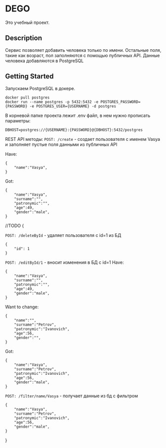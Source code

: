 # DEGO
Это учебный проект.
## Description
Сервис позволяет добавить человека только по имени. Остальные поля, такие как возраст, пол заполняются с помощью публичных API.
Данные человека добавляются в PostgreSQL
## Getting Started
Запускаем PostgreSQL в докере. 
```
docker pull postgres
docker run --name postgres -p 5432:5432 -e POSTGRES_PASSWORD={PASSWORD} -e POSTGRES_USER={USERNAME} -d postgres
```
В корневой папке проекта лежит .env файл, в нем нужно прописать параметры:
```
DBHOST=postgres://{USERNAME}:{PASSWORD}@{DBHOST}:5432/postgres
```
REST API методы:
```POST: /create``` - создает пользователя с именем Vasya и заполняет пустые поля данными из публичных API

Have:
```
{
    "name":"Vasya",
}
```

Got:
```
{
    "name":"Vasya",
    "surname":"",
    "patronymic":"",
    "age":49,
    "gender":"male",
}
```

//TODO {

```POST: /deleteById``` - удаляет пользователя с id=1 из БД
```
{
    "id": 1
}
```

```POST: /editById/1``` - вносит изменения в БД с id=1
Have:
```
{
    "name":"Vasya",
    "surname":"",
    "patronymic":"",
    "age":49,
    "gender":"male",
}
```

Want to change:
```
{
    "name":"",
    "surname":"Petrov",
    "patronymic":"Ivanovich",
    "age":56,
    "gender":"",
}
```

Got:
```
{
    "name":"Vasya",
    "surname":"Petrov",
    "patronymic":"Ivanovich",
    "age":56,
    "gender":"male",
}
```

```POST: /filter/name/Vasya``` - получает данные из бд с фильтром
```
{
    "name":"Vasya",
    "surname":"Petrov",
    "patronymic":"Ivanovich",
    "age":56,
    "gender":"male",
}
```

}
